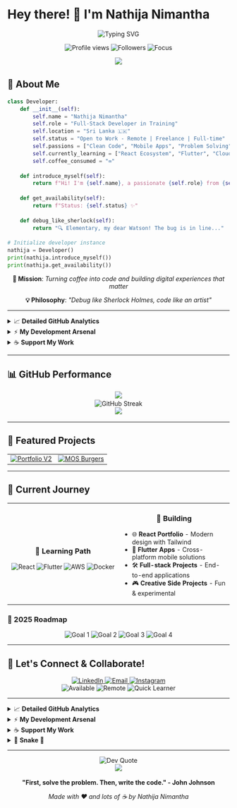 # Hey there! 👋 I'm Nathija Nimantha

<div align="center">
  <img src="https://readme-typing-svg.herokuapp.com?font=Fira+Code&size=28&duration=3000&pause=1000&color=00D9FF&center=true&vCenter=true&width=800&lines=👨‍💻+Full-Stack+Developer;💼+Open+to+Work+%7C+Remote+%7C+Freelance;⚛️+React+%26+Flutter+Developer;📱+Mobile+App+Developer" alt="Typing SVG" />
</div>

<p align="center">
  <img src="https://komarev.com/ghpvc/?username=nathija-nimantha&label=Profile%20views&color=brightgreen&style=for-the-badge" alt="Profile views" />
  <img src="https://img.shields.io/github/followers/nathija-nimantha?label=Followers&style=for-the-badge&color=blue" alt="Followers" />
  <img src="https://img.shields.io/badge/Focus-Full%20Stack%20Development-brightgreen?style=for-the-badge" alt="Focus" />
</p>

<div align="center">
  <img src="https://capsule-render.vercel.app/api?type=waving&color=gradient&height=120&section=header&text=&fontSize=16"/>
</div>

## 🚀 About Me

```python
class Developer:
    def __init__(self):
        self.name = "Nathija Nimantha"
        self.role = "Full-Stack Developer in Training"
        self.location = "Sri Lanka 🇱🇰"
        self.status = "Open to Work - Remote | Freelance | Full-time"
        self.passions = ["Clean Code", "Mobile Apps", "Problem Solving"]
        self.currently_learning = ["React Ecosystem", "Flutter", "Cloud Technologies"]
        self.coffee_consumed = "∞"
        
    def introduce_myself(self):
        return f"Hi! I'm {self.name}, a passionate {self.role} from {self.location}"
        
    def get_availability(self):
        return f"Status: {self.status} ✨"
        
    def debug_like_sherlock(self):
        return "🔍 Elementary, my dear Watson! The bug is in line..."

# Initialize developer instance
nathija = Developer()
print(nathija.introduce_myself())
print(nathija.get_availability())
```

<div align="center">
  
  **🎯 Mission**: *Turning coffee into code and building digital experiences that matter*
  
  **💡 Philosophy**: *"Debug like Sherlock Holmes, code like an artist"*
  
</div>

---

<details>
<summary>📈 <strong>Detailed GitHub Analytics</strong></summary>

<br>

<div align="center">
  <img src="https://github-readme-activity-graph.vercel.app/graph?username=nathija-nimantha&theme=tokyo-night&bg_color=0D1117&color=00D9FF&line=00D9FF&point=C9D1D9&area=true&hide_border=true" alt="Contribution Graph"/>
</div>

<div align="center">
  <img src="https://github-profile-trophy.vercel.app/?username=nathija-nimantha&theme=tokyonight&no-frame=true&no-bg=true&margin-w=4&column=7" alt="GitHub Trophies"/>
</div>

<div align="center">
  <img src="https://github.com/nathija-nimantha/Nathija-Nimantha/blob/output/github-snake-dark.svg" alt="Snake animation" />
</div>

</details>

<details>
<summary>⚡ <strong>My Development Arsenal</strong></summary>

<br>

<div align="center">

**Frontend Superpowers 💪**  
<img src="https://skillicons.dev/icons?i=react,angular,nextjs,js,ts,html,css,tailwind,bootstrap,figma&theme=dark" alt="Frontend Icons" />

**Backend & Database 🗄️**  
<img src="https://skillicons.dev/icons?i=nodejs,express,java,spring,python,mysql,firebase,supabase,nestjs,postgres,php,laravel,mongodb&theme=dark" alt="Backend Icons" />

**Mobile Development 📱**  
<img src="https://skillicons.dev/icons?i=flutter,dart,react,kotlin,androidstudio&theme=dark" alt="Mobile Development Icons" />

**Machine Learning & AI 🤖**  
<img src="https://skillicons.dev/icons?i=pytorch,tensorflow,python&theme=dark" alt="ML & AI Icons" />

**Tools & DevOps 🔧**  
<img src="https://skillicons.dev/icons?i=git,github,docker,vite,postman,npm,yarn&theme=dark" alt="Tools & DevOps Icons" />

**IDEs & Editors 🖥️**  
<img src="https://skillicons.dev/icons?i=vscode,webstorm,phpstorm,idea,pycharm,clion&theme=dark" alt="IDEs & Editors Icons" />

**Cloud & Platforms ☁️**  
<img src="https://skillicons.dev/icons?i=aws,gcp,azure,vercel,netlify,heroku,firebase,supabase&theme=dark" alt="Cloud Platforms Icons" />

**Design & Productivity 🎨**  
<img src="https://skillicons.dev/icons?i=figma,xd,notion,markdown&theme=dark" alt="Design & Productivity Icons" />

</div>

</details>

<details>
<summary>☕ <strong>Support My Work</strong></summary>

<br>

<div align="center">
  
  **Enjoying my projects? Consider supporting my work!**
  
  <a href="https://www.buymeacoffee.com/nathija.nimantha" target="_blank">
    <img src="https://cdn.buymeacoffee.com/buttons/v2/default-yellow.png" height="50" width="210" alt="Buy Me A Coffee" />
  </a>
  
  <a href="https://ko-fi.com/M4M3ZEEZO" target="_blank">
    <img src="https://cdn.ko-fi.com/cdn/kofi5.png?v=3" height="50" alt="Support me on Ko-fi">
  </a>
  
  <br><br>
  
  **Your support helps me:**
  - 💻 Dedicate more time to open-source projects
  - 📚 Invest in learning new technologies
  - ☕ Stay caffeinated during late-night coding sessions
  - 🚀 Create better tools and resources for the community
  
</div>

</details>

---

## 📊 GitHub Performance

<div align="center">
  
  <img width="49%" src="https://github-readme-stats.vercel.app/api?username=nathija-nimantha&show_icons=true&theme=tokyonight&include_all_commits=true&count_private=true&hide_border=true&bg_color=0D1117&title_color=00D9FF&icon_color=00D9FF&text_color=C9D1D9"/>
  
</div>

<div align="center">
  
  <img src="https://streak-stats.demolab.com/?user=nathija-nimantha&theme=tokyonight&hide_border=true&background=0D1117&ring=00D9FF&fire=00D9FF&currStreakLabel=00D9FF" alt="GitHub Streak" />
  
</div>

<div align="center">
  <img width="49%" 
       src="https://github-readme-stats.vercel.app/api/top-langs/?username=nathija-nimantha&layout=compact&langs_count=8&theme=tokyonight&hide_border=true&bg_color=0D1117&title_color=00D9FF&text_color=C9D1D9&card_width=300" />
</div>


---

## 💼 Featured Projects

<div align="center">
  
  <table>
    <tr>
      <td>
        <a href="https://github.com/nathija-nimantha/my-portfolio-v2">
          <img src="https://github-readme-stats.vercel.app/api/pin/?username=nathija-nimantha&repo=my-portfolio-v2&theme=tokyonight&hide_border=true&bg_color=0D1117&title_color=00D9FF&text_color=C9D1D9" alt="Portfolio V2"/>
        </a>
      </td>
      <td>
        <a href="https://github.com/nathija-nimantha/MOS-Burgers-Order-Management">
          <img src="https://github-readme-stats.vercel.app/api/pin/?username=nathija-nimantha&repo=MOS-Burgers-Order-Management&theme=tokyonight&hide_border=true&bg_color=0D1117&title_color=00D9FF&text_color=C9D1D9" alt="MOS Burgers"/>
        </a>
      </td>
    </tr>
  </table>
  
</div>

---

## 🎯 Current Journey

<div align="center">
  
  <table>
    <tr>
      <td align="center" width="50%">
        <h3>🌱 Learning Path</h3>
        <img src="https://img.shields.io/badge/React-Hooks%20%26%20Context-61DAFB?style=for-the-badge&logo=react&logoColor=black" alt="React"/>
        <img src="https://img.shields.io/badge/Flutter-Cross%20Platform-02569B?style=for-the-badge&logo=flutter&logoColor=white" alt="Flutter"/>
        <img src="https://img.shields.io/badge/AWS-Cloud%20Services-FF9900?style=for-the-badge&logo=amazon-aws&logoColor=white" alt="AWS"/>
        <img src="https://img.shields.io/badge/Docker-DevOps-2496ED?style=for-the-badge&logo=docker&logoColor=white" alt="Docker"/>
      </td>
      <td align="center" width="50%">
        <h3>🔭 Building</h3>
        <ul align="left">
          <li>🌐 <strong>React Portfolio</strong> - Modern design with Tailwind</li>
          <li>📱 <strong>Flutter Apps</strong> - Cross-platform mobile solutions</li>
          <li>🛠️ <strong>Full-stack Projects</strong> - End-to-end applications</li>
          <li>🎮 <strong>Creative Side Projects</strong> - Fun & experimental</li>
        </ul>
      </td>
    </tr>
  </table>
  
</div>

### 📅 2025 Roadmap

<div align="center">
  
  <img src="https://img.shields.io/badge/✅-Master%20React%20Ecosystem-success?style=for-the-badge" alt="Goal 1"/>
  <img src="https://img.shields.io/badge/🚀-Build%205%20Projects-blue?style=for-the-badge" alt="Goal 2"/>
  <img src="https://img.shields.io/badge/📱-Launch%20Mobile%20App-orange?style=for-the-badge" alt="Goal 3"/>
  <img src="https://img.shields.io/badge/🌟-Open%20Source-purple?style=for-the-badge" alt="Goal 4"/>
  
</div>

---

## 🤝 Let's Connect & Collaborate!

<div align="center">
  
  <a href="https://linkedin.com/in/nathija-nimantha" target="_blank">
    <img src="https://img.shields.io/badge/LinkedIn-Connect%20Professionally-0077B5?style=for-the-badge&logo=linkedin&logoColor=white" alt="LinkedIn"/>
  </a>
  <a href="mailto:nathijanimantha10@gmail.com">
    <img src="https://img.shields.io/badge/Email-Let's%20Talk-D14836?style=for-the-badge&logo=gmail&logoColor=white" alt="Email"/>
  </a>
  <a href="https://instagram.com/nwooy_to_morrow" target="_blank">
    <img src="https://img.shields.io/badge/Instagram-Follow%20My%20Journey-E4405F?style=for-the-badge&logo=instagram&logoColor=white" alt="Instagram"/>
  </a>
  
</div>

<div align="center">
  <img src="https://img.shields.io/badge/💼-Open%20to%20Work-brightgreen?style=for-the-badge" alt="Available"/>
  <img src="https://img.shields.io/badge/🌍-Remote%20Friendly-blue?style=for-the-badge" alt="Remote"/>
  <img src="https://img.shields.io/badge/⚡-Quick%20Learner-yellow?style=for-the-badge" alt="Quick Learner"/>
</div>

---

<details>
<summary>📈 <strong>Detailed GitHub Analytics</strong></summary>

<br>

<div align="center">
  <img src="https://github-readme-activity-graph.vercel.app/graph?username=nathija-nimantha&theme=tokyo-night&bg_color=0D1117&color=00D9FF&line=00D9FF&point=C9D1D9&area=true&hide_border=true" alt="Contribution Graph"/>
</div>

<div align="center">
  <img src="https://github-profile-trophy.vercel.app/?username=nathija-nimantha&theme=tokyonight&no-frame=true&no-bg=true&margin-w=4&column=7" alt="GitHub Trophies"/>
</div>

<div align="center">
  <img src="https://github.com/nathija-nimantha/Nathija-Nimantha/blob/output/github-snake-dark.svg" alt="Snake animation" />
</div>

</details>

<details>
<summary>⚡ <strong>My Development Arsenal</strong></summary>

<br>

<div align="center">

### Frontend Superpowers 💪  
<img src="https://skillicons.dev/icons?i=react,angular,nextjs,js,ts,html,css,tailwind,bootstrap,sass,figma&theme=dark" alt="Frontend Icons" />

### Backend & Database 🗄️  
<img src="https://skillicons.dev/icons?i=nodejs,express,java,spring,python,mysql,firebase,supabase,nestjs,postgres,php,laravel,mongodb&theme=dark" alt="Backend Icons" />

### Mobile Development 📱  
<img src="https://skillicons.dev/icons?i=flutter,dart,react,kotlin,androidstudio&theme=dark" alt="Mobile Development Icons" />

### Machine Learning & AI 🤖  
<img src="https://skillicons.dev/icons?i=pytorch,tensorflow,python&theme=dark" alt="ML & AI Icons" />

### Tools & DevOps 🔧  
<img src="https://skillicons.dev/icons?i=git,github,docker,vite,postman,npm,yarn&theme=dark" alt="Tools & DevOps Icons" />

### IDEs & Editors 🖥️  
<img src="https://skillicons.dev/icons?i=vscode,webstorm,phpstorm,idea,pycharm,clion,vim&theme=dark" alt="IDEs & Editors Icons" />

### Cloud & Platforms ☁️  
<img src="https://skillicons.dev/icons?i=aws,gcp,azure,vercel,netlify,heroku,firebase,supabase&theme=dark" alt="Cloud Platforms Icons" />

### Design & Productivity 🎨  
<img src="https://skillicons.dev/icons?i=figma,photoshop,illustrator,notion,markdown&theme=dark" alt="Design & Productivity Icons" />

</div>

</details>

<details>
<summary>☕ <strong>Support My Work</strong></summary>

<br>

<div align="center">
  
  **Enjoying my projects? Consider supporting my work!**
  
  <a href="https://www.buymeacoffee.com/nathija.nimantha" target="_blank">
    <img src="https://cdn.buymeacoffee.com/buttons/v2/default-yellow.png" height="50" width="210" alt="Buy Me A Coffee" />
  </a>
  
  <a href="https://ko-fi.com/M4M3ZEEZO" target="_blank">
    <img src="https://cdn.ko-fi.com/cdn/kofi5.png?v=3" height="50" alt="Support me on Ko-fi">
  </a>
  
  <br><br>
  
  **Your support helps me:**
  - 💻 Dedicate more time to open-source projects
  - 📚 Invest in learning new technologies
  - ☕ Stay caffeinated during late-night coding sessions
  - 🚀 Create better tools and resources for the community
  
</div>

</details>

<details>
<summary>🐍 <strong> Snake</strong> 🐍</summary>

  <img src="https://github.com/nathija-nimantha/nathija-nimantha/blob/output/github-snake-dark.svg" alt="Snake animation" />

</details>

---

<div align="center">
  
  <img src="https://quotes-github-readme.vercel.app/api?type=horizontal&theme=tokyonight&border=true" alt="Dev Quote"/>
  
</div>

<div align="center">
  <img src="https://capsule-render.vercel.app/api?type=waving&color=gradient&height=120&section=footer&text=Thanks%20for%20visiting!&fontSize=20&fontAlignY=75&desc=Let's%20build%20something%20amazing%20together!&descAlignY=51&descAlign=62&animation=twinkling"/>
</div>

<div align="center">
  
  **"First, solve the problem. Then, write the code." - John Johnson**
  
  *Made with ❤️ and lots of ☕ by Nathija Nimantha*
  
</div>
